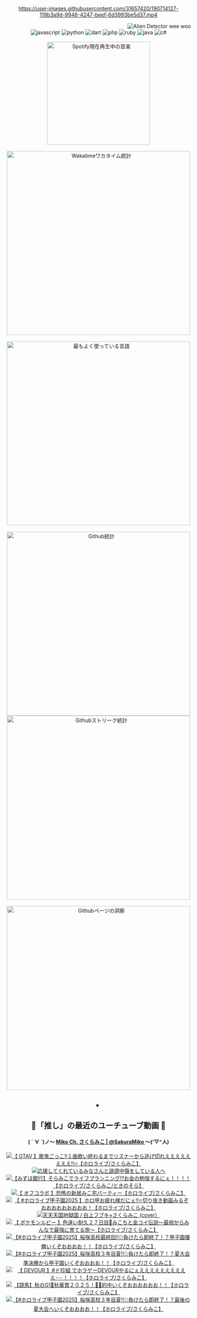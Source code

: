 <!-- START: HERO IMAGE GIF ////////// ////////// ////////// -->
<!-- <img src="@/../assets/img/gaming/ghost-of-tsushima.gif" width="100%"  alt="nellyXinwei's Hero Gif Image"/> -->
<!-- END: HERO IMAGE GIF ////////// ////////// ////////// -->

<div align="center" >  
  
<!-- START:ワンピース 第1015話「ルフィはRED ROCを使う」 -->
<https://user-images.githubusercontent.com/31657420/190714127-119b3a9d-9946-4247-beef-6d3993be5d37.mp4>
<!-- END:ワンピース 第1015話「ルフィはRED ROCを使う」 -->

<!-- START:VISITOR COUNTER -->
<div width="100%" align="right">
<img src="https://komarev.com/ghpvc/?username=nellyXinwei&label=🛸&color=grey&style=for-the-badge&labelcolor=ffffff" alt="Alien Detector wee woo"/>
</div>
<!-- END:VISITOR COUNTER -->

<!-- START: PROGRAMMING LANGUAGES -->
<!-- 色彩 Color Scheme:
#961E3A, #8A0D42, #5A0640, #4F265E, #2B355A, #3E759B, #CC4246,
#BB2649, #AD1052, #700750, #633075, #364270, #4E92C2, #FF5357
Sauce: https://www.webcreatorbox.com/inspiration/pantone-2023
-->

<img src="https://img.shields.io/badge/javascript%20-%23BB2649.svg?&style=for-the-badge&logo=javascript&logoColor=white&labelColor=961E3A" alt="javascript"/>
<img src="https://img.shields.io/badge/python%20-%23AD1052.svg?&style=for-the-badge&logo=python&logoColor=white&labelColor=8A0D42" alt="python" />
<img src="https://img.shields.io/badge/dart%20-%23700750.svg?&style=for-the-badge&logo=dart&logoColor=white&labelColor=5A0640" alt="dart"/>
<img src="https://img.shields.io/badge/php%20-%23633075.svg?&style=for-the-badge&logo=php&logoColor=white&labelColor=4F265E" alt="php"/>
<img src="https://img.shields.io/badge/ruby%20-%23364270.svg?&style=for-the-badge&logo=ruby&logoColor=white&labelColor=2B355A" alt="ruby"/>
<img src="https://img.shields.io/badge/java%20-%234E92C2.svg?&style=for-the-badge&logo=openjdk&logoColor=white&labelColor=3E759B" alt="java"/>
<img src="https://img.shields.io/badge/c%23-%23FF5357.svg?style=for-the-badge&logo=c-sharp&logoColor=white&labelColor=CC4246" alt="c#"/>  
<!-- END: PROGRAMMING LANGUAGES -->

<br>
<br>

<!-- START: MUSIC STATUS -->
  <!-- <a href="https://newojima-gsrs-20220114.vercel.app/api/now-playing?open">
    <img src="https://newojima-gsrs-20220114.vercel.app/api/now-playing" alt="Spotify現在再生中の音楽">
  </a> -->
  <img src="https://newojima-grss-20230114.vercel.app/api/spotify?border_color=transparent" alt="Spotify現在再生中の音楽" width="280px">
<!-- END: MUSIC STATUS -->

<br>
<br>

<!-- START: GITHUB STATUS -->
<!-- 色彩 Color Scheme:  #BB2649, #AD1052, #700750, #633075 -->
<img align="center" src="https://newojima-grs-20230109.vercel.app/api/wakatime?username=njtalba5127&layout=compact&langs_count=10&locale=ja&hide_title=false&title_color=fff&hide_border=true&text_color=fff&bg_color=BB2649,BB2649,633075,633075&hide=other,css,html,bash,xml,git%20config,makefile,properties,yaml,markdown,text,json,jsx" alt="Wakatimeワカタイム統計" width="500px"/>

<br>
<br>

<!-- 色彩 Color Scheme:  #633075, #364270, #4E92C2 -->
  <img align="center" src="https://newojima-grs-20230109.vercel.app/api/top-langs?username=njtalba5127&layout=compact&text_color=fff&icon_color=fff&hide_border=true&&locale=ja&hide_title=false&title_color=fff&include_all_commits=true&card_width=445&langs_count=11&hide=c%23,powershell,shaderlab,hlsl,makefile,jupyter%20notebook,python,html,css,shell,batchfile,less,liquid,hack,scss&bg_color=4F265E,633075,4E92C2" alt="最もよく使っている言語" width="500px"/>

<br>
<br>

<!-- 色彩 Color Scheme:  #4E92C2, #FF5357 -->
  <img align="center" src="https://newojima-grs-20230109.vercel.app/api?username=njtalba5127&rank_icon=github&show_icons=true&&locale=ja&title_color=fff&text_color=fff&icon_color=fff&hide_border=true&hide_title=false&count_private=true&include_all_commits=true&card_width=495&disable_animations=true&bg_color=4E92C2,4E92C2,FF5357" alt="Github統計" width="500px"/>

<br>

<img align="center" src="https://streak-stats.demolab.com?user=njtalba5127&theme=dark&hide_border=true&locale=ja&ring=BB2649&stroke=222222&background=151515&sideLabels=BB2649&currStreakLabel=ffffff&border=BB2649&fire=FF5357&currStreakNum=ffffff&sideNums=FF5357&dates=ffffff" alt="Githubストリーク統計" width="500px"/>

<br>
<br>

  <img align="center" width="500px" src="@/../assets/img/page-insights.svg" alt="Githubページの洞察"/>
  
</div>
<!-- END: GITHUB STATUS -->

<br>
<br>

<div align="center">
<details open>
  <summary>

  </summary>

  <h2 align="center">🌸「推し」の最近のユーチューブ動画 🌸</h2>
  <h4>
  ( ´ ∀ `)ノ～ 
  <a href="https://www.youtube.com/@SakuraMiko">Miko Ch. さくらみこ | @SakuraMiko
  </a>
   ～('▽^人)
  </h4>

  <!-- BEGIN YOUTUBE-CARDS -->
<a href="https://www.youtube.com/watch?v=SYeAXSpBtrY"><img src="https://ytcards.demolab.com/?id=SYeAXSpBtrY&title=%E3%80%90+GTAV+%E3%80%91%E6%AD%8C%E9%AC%BC%E3%81%94%E3%81%A3%E3%81%93%E2%80%BC%EF%BC%91%E6%9B%B2%E6%AD%8C%E3%81%84%E7%B5%82%E3%82%8F%E3%82%8B%E3%81%BE%E3%81%A7%E3%83%AA%E3%82%B9%E3%83%8A%E3%83%BC%E3%81%8B%E3%82%89%E9%80%83%E3%81%92%E5%88%87%E3%82%8C%E3%81%88%E3%81%88%E3%81%88%E3%81%88%E3%81%88%E3%81%88%E3%81%88%E3%81%88%E2%80%BC%F0%9F%94%A5%E3%80%90%E3%83%9B%E3%83%AD%E3%83%A9%E3%82%A4%E3%83%96%2F%E3%81%95%E3%81%8F%E3%82%89%E3%81%BF%E3%81%93%E3%80%91&lang=ja&timestamp=1761971373&background_color=%230d1117&title_color=%23ffffff&stats_color=%23dedede&max_title_lines=1&width=187&border_radius=5&duration=0" alt="【 GTAV 】歌鬼ごっこ‼１曲歌い終わるまでリスナーから逃げ切れええええええええ‼🔥【ホロライブ/さくらみこ】" title="【 GTAV 】歌鬼ごっこ‼１曲歌い終わるまでリスナーから逃げ切れええええええええ‼🔥【ホロライブ/さくらみこ】"></a>
<a href="https://www.youtube.com/watch?v=Yu3Xj37zdzE"><img src="https://ytcards.demolab.com/?id=Yu3Xj37zdzE&title=%E5%BF%9C%E6%8F%B4%E3%81%97%E3%81%A6%E3%81%8F%E3%82%8C%E3%81%A6%E3%81%84%E3%82%8B%E3%81%BF%E3%81%AA%E3%81%95%E3%82%93%E3%81%A8%E8%AA%B9%E8%AC%97%E4%B8%AD%E5%82%B7%E3%82%92%E3%81%97%E3%81%A6%E3%81%84%E3%82%8B%E4%BA%BA%E3%81%B8&lang=ja&timestamp=1761924673&background_color=%230d1117&title_color=%23ffffff&stats_color=%23dedede&max_title_lines=1&width=187&border_radius=5&duration=1556" alt="応援してくれているみなさんと誹謗中傷をしている人へ" title="応援してくれているみなさんと誹謗中傷をしている人へ"></a>
<a href="https://www.youtube.com/watch?v=tXHPeDHB64s"><img src="https://ytcards.demolab.com/?id=tXHPeDHB64s&title=%E3%80%90%E3%81%BF%E3%81%9A%E3%81%BB%E9%8A%80%E8%A1%8C%E3%80%91%E3%81%9D%E3%82%89%E3%81%BF%E3%81%93%E3%81%A7%E3%83%A9%E3%82%A4%E3%83%95%E3%83%97%E3%83%A9%E3%83%B3%E3%83%8B%E3%83%B3%E3%82%B0%21%3F%E3%81%8A%E9%87%91%E3%81%AE%E5%8B%89%E5%BC%B7%E3%81%99%E3%82%8B%E3%81%AB%E3%81%87%EF%BC%81%EF%BC%81%EF%BC%81%EF%BC%81%E3%80%90%E3%83%9B%E3%83%AD%E3%83%A9%E3%82%A4%E3%83%96%2F%E3%81%95%E3%81%8F%E3%82%89%E3%81%BF%E3%81%93%2F%E3%81%A8%E3%81%8D%E3%81%AE%E3%81%9D%E3%82%89%E3%80%91&lang=ja&timestamp=1761739491&background_color=%230d1117&title_color=%23ffffff&stats_color=%23dedede&max_title_lines=1&width=187&border_radius=5&duration=3629" alt="【みずほ銀行】そらみこでライフプランニング!?お金の勉強するにぇ！！！！【ホロライブ/さくらみこ/ときのそら】" title="【みずほ銀行】そらみこでライフプランニング!?お金の勉強するにぇ！！！！【ホロライブ/さくらみこ/ときのそら】"></a>
<a href="https://www.youtube.com/watch?v=VJm12Ztekgo"><img src="https://ytcards.demolab.com/?id=VJm12Ztekgo&title=%E3%80%90+%E3%82%AA%E3%83%95%E3%82%B3%E3%83%A9%E3%83%9C+%E3%80%91%E6%81%90%E6%80%96%E3%81%AE%E6%96%B0%E5%B1%85%E3%81%BF%E3%81%93%E5%AE%85%E3%83%91%E3%83%BC%E3%83%86%E3%82%A3%E3%83%BC%E3%80%90%E3%83%9B%E3%83%AD%E3%83%A9%E3%82%A4%E3%83%96%2F%E3%81%95%E3%81%8F%E3%82%89%E3%81%BF%E3%81%93%E3%80%91&lang=ja&timestamp=1761659775&background_color=%230d1117&title_color=%23ffffff&stats_color=%23dedede&max_title_lines=1&width=187&border_radius=5&duration=5920" alt="【 オフコラボ 】恐怖の新居みこ宅パーティー【ホロライブ/さくらみこ】" title="【 オフコラボ 】恐怖の新居みこ宅パーティー【ホロライブ/さくらみこ】"></a>
<a href="https://www.youtube.com/watch?v=bxUdgYKIt5s"><img src="https://ytcards.demolab.com/?id=bxUdgYKIt5s&title=%E3%80%90+%23%E3%83%9B%E3%83%AD%E3%83%A9%E3%82%A4%E3%83%96%E7%94%B2%E5%AD%90%E5%9C%922025+%E3%80%91%E3%83%9B%E3%83%AD%E7%94%B2%E3%81%8A%E7%96%B2%E3%82%8C%E6%A7%98%E3%81%A0%E3%81%AB%E3%81%87%E2%80%BC%F0%9F%94%A5%E5%88%87%E3%82%8A%E6%8A%9C%E3%81%8D%E5%8B%95%E7%94%BB%E3%81%BF%E3%82%8B%E3%81%9E%E3%81%8A%E3%81%8A%E3%81%8A%E3%81%8A%E3%81%8A%E3%81%8A%E3%81%8A%E3%81%8A%E3%81%8A%EF%BC%81%E3%80%90%E3%83%9B%E3%83%AD%E3%83%A9%E3%82%A4%E3%83%96%2F%E3%81%95%E3%81%8F%E3%82%89%E3%81%BF%E3%81%93%E3%80%91&lang=ja&timestamp=1761581262&background_color=%230d1117&title_color=%23ffffff&stats_color=%23dedede&max_title_lines=1&width=187&border_radius=5&duration=7044" alt="【 #ホロライブ甲子園2025 】ホロ甲お疲れ様だにぇ‼🔥切り抜き動画みるぞおおおおおおおおお！【ホロライブ/さくらみこ】" title="【 #ホロライブ甲子園2025 】ホロ甲お疲れ様だにぇ‼🔥切り抜き動画みるぞおおおおおおおおお！【ホロライブ/さくらみこ】"></a>
<a href="https://www.youtube.com/watch?v=4I5JQqYIWBg"><img src="https://ytcards.demolab.com/?id=4I5JQqYIWBg&title=%E5%A4%A9%E5%A4%A9%E5%A4%A9%E5%9B%BD%E5%9C%B0%E7%8D%84%E5%9B%BD+%2F+%E7%99%BD%E4%B8%8A%E3%83%95%E3%83%96%E3%82%AD%C3%97%E3%81%95%E3%81%8F%E3%82%89%E3%81%BF%E3%81%93+%28cover%EF%BC%89&lang=ja&timestamp=1761570007&background_color=%230d1117&title_color=%23ffffff&stats_color=%23dedede&max_title_lines=1&width=187&border_radius=5&duration=234" alt="天天天国地獄国 / 白上フブキ×さくらみこ (cover）" title="天天天国地獄国 / 白上フブキ×さくらみこ (cover）"></a>
<a href="https://www.youtube.com/watch?v=d5ogsovblzc"><img src="https://ytcards.demolab.com/?id=d5ogsovblzc&title=%E3%80%90+%E3%83%9D%E3%82%B1%E3%83%A2%E3%83%B3%E3%83%AB%E3%83%93%E3%83%BC+%E3%80%91%E8%89%B2%E9%81%95%E3%81%84%E8%80%90%E4%B9%85%EF%BC%92%EF%BC%97%E6%97%A5%E7%9B%AE%F0%9F%8E%A3%E3%81%BF%E3%81%93%E3%81%A1%E3%81%A8%E9%87%91%E3%82%B3%E3%82%A4%E4%BC%9D%E8%AA%AC%EF%BD%9E%E6%9C%80%E5%BC%B1%E3%81%8B%E3%82%89%E3%81%BF%E3%82%93%E3%81%AA%E3%81%A7%E6%9C%80%E5%BC%B7%E3%81%AB%E8%82%B2%E3%81%A6%E3%82%8B%E6%97%85%EF%BD%9E%E3%80%90%E3%83%9B%E3%83%AD%E3%83%A9%E3%82%A4%E3%83%96%2F%E3%81%95%E3%81%8F%E3%82%89%E3%81%BF%E3%81%93%E3%80%91&lang=ja&timestamp=1761319860&background_color=%230d1117&title_color=%23ffffff&stats_color=%23dedede&max_title_lines=1&width=187&border_radius=5&duration=11424" alt="【 ポケモンルビー 】色違い耐久２７日目🎣みこちと金コイ伝説～最弱からみんなで最強に育てる旅～【ホロライブ/さくらみこ】" title="【 ポケモンルビー 】色違い耐久２７日目🎣みこちと金コイ伝説～最弱からみんなで最強に育てる旅～【ホロライブ/さくらみこ】"></a>
<a href="https://www.youtube.com/watch?v=0Lyo6TqXfA4"><img src="https://ytcards.demolab.com/?id=0Lyo6TqXfA4&title=%E3%80%90%23%E3%83%9B%E3%83%AD%E3%83%A9%E3%82%A4%E3%83%96%E7%94%B2%E5%AD%90%E5%9C%922025%E3%80%91%E6%A1%9C%E5%92%B2%E9%AB%98%E6%A0%A1%E6%9C%80%E7%B5%82%E5%9B%9E%E2%80%BC%E2%9A%BE%E8%B2%A0%E3%81%91%E3%81%9F%E3%82%89%E5%8D%B3%E7%B5%82%E4%BA%86%EF%BC%81%EF%BC%9F%E7%94%B2%E5%AD%90%E5%9C%92%E5%84%AA%E5%8B%9D%E3%81%84%E3%81%8F%E3%81%9E%E3%81%8A%E3%81%8A%E3%81%8A%E3%81%8A%EF%BC%81%EF%BC%81%E3%80%90%E3%83%9B%E3%83%AD%E3%83%A9%E3%82%A4%E3%83%96%2F%E3%81%95%E3%81%8F%E3%82%89%E3%81%BF%E3%81%93%E3%80%91&lang=ja&timestamp=1761237691&background_color=%230d1117&title_color=%23ffffff&stats_color=%23dedede&max_title_lines=1&width=187&border_radius=5&duration=22853" alt="【#ホロライブ甲子園2025】桜咲高校最終回‼⚾負けたら即終了！？甲子園優勝いくぞおおおお！！【ホロライブ/さくらみこ】" title="【#ホロライブ甲子園2025】桜咲高校最終回‼⚾負けたら即終了！？甲子園優勝いくぞおおおお！！【ホロライブ/さくらみこ】"></a>
<a href="https://www.youtube.com/watch?v=D6F3CeJhS4k"><img src="https://ytcards.demolab.com/?id=D6F3CeJhS4k&title=%E3%80%90%23%E3%83%9B%E3%83%AD%E3%83%A9%E3%82%A4%E3%83%96%E7%94%B2%E5%AD%90%E5%9C%922025%E3%80%91%E6%A1%9C%E5%92%B2%E9%AB%98%E6%A0%A1%EF%BC%93%E5%B9%B4%E7%9B%AE%E5%A4%8F%E2%80%BC%E2%9A%BE%E8%B2%A0%E3%81%91%E3%81%9F%E3%82%89%E5%8D%B3%E7%B5%82%E4%BA%86%EF%BC%81%EF%BC%9F%E5%A4%8F%E5%A4%A7%E4%BC%9A%E6%BA%96%E6%B1%BA%E5%8B%9D%E3%81%8B%E3%82%89%E7%94%B2%E5%AD%90%E5%9C%92%E3%81%84%E3%81%8F%E3%81%9E%E3%81%8A%E3%81%8A%E3%81%8A%E3%81%8A%EF%BC%81%EF%BC%81%E3%80%90%E3%83%9B%E3%83%AD%E3%83%A9%E3%82%A4%E3%83%96%2F%E3%81%95%E3%81%8F%E3%82%89%E3%81%BF%E3%81%93%E3%80%91&lang=ja&timestamp=1761153546&background_color=%230d1117&title_color=%23ffffff&stats_color=%23dedede&max_title_lines=1&width=187&border_radius=5&duration=24280" alt="【#ホロライブ甲子園2025】桜咲高校３年目夏‼⚾負けたら即終了！？夏大会準決勝から甲子園いくぞおおおお！！【ホロライブ/さくらみこ】" title="【#ホロライブ甲子園2025】桜咲高校３年目夏‼⚾負けたら即終了！？夏大会準決勝から甲子園いくぞおおおお！！【ホロライブ/さくらみこ】"></a>
<a href="https://www.youtube.com/watch?v=JMBYl4WWL6U"><img src="https://ytcards.demolab.com/?id=JMBYl4WWL6U&title=%E3%80%90+DEVOUR+%E3%80%91%23%E3%83%89%E7%8F%8D%E7%B5%84+%E3%81%A7%E3%83%9B%E3%83%A9%E3%82%B2%E3%83%BCDEVOUR%E3%82%84%E3%82%8B%E3%81%AB%E3%81%87%E3%81%88%E3%81%88%E3%81%88%E3%81%88%E3%81%88%E3%81%88%E3%81%88%E3%81%88%E3%81%88%E3%81%88%EF%BD%A5%EF%BD%A5%EF%BD%A5%EF%BC%81%EF%BC%81%EF%BC%81%EF%BC%81%E3%80%90%E3%83%9B%E3%83%AD%E3%83%A9%E3%82%A4%E3%83%96%2F%E3%81%95%E3%81%8F%E3%82%89%E3%81%BF%E3%81%93%E3%80%91&lang=ja&timestamp=1760964485&background_color=%230d1117&title_color=%23ffffff&stats_color=%23dedede&max_title_lines=1&width=187&border_radius=5&duration=5935" alt="【 DEVOUR 】#ド珍組 でホラゲーDEVOURやるにぇええええええええええ･･･！！！！【ホロライブ/さくらみこ】" title="【 DEVOUR 】#ド珍組 でホラゲーDEVOURやるにぇええええええええええ･･･！！！！【ホロライブ/さくらみこ】"></a>
<a href="https://www.youtube.com/watch?v=P2dXG0RxmOY"><img src="https://ytcards.demolab.com/?id=P2dXG0RxmOY&title=%E3%80%90%E7%AB%B6%E9%A6%AC%E3%80%91%E7%A7%8B%E3%81%AEG1%F0%9F%8F%87%E7%A7%8B%E8%8F%AF%E8%B3%9E%EF%BC%92%EF%BC%90%EF%BC%92%EF%BC%95%EF%BC%81%F0%9F%8F%87%F0%9F%8E%AF%E7%9A%84%E4%B8%AD%E3%81%84%E3%81%8F%E3%81%9E%E3%81%8A%E3%81%8A%E3%81%8A%E3%81%8A%E3%81%8A%E3%81%8A%EF%BC%81%EF%BC%81%E3%80%90%E3%83%9B%E3%83%AD%E3%83%A9%E3%82%A4%E3%83%96%2F%E3%81%95%E3%81%8F%E3%82%89%E3%81%BF%E3%81%93%E3%80%91&lang=ja&timestamp=1760857270&background_color=%230d1117&title_color=%23ffffff&stats_color=%23dedede&max_title_lines=1&width=187&border_radius=5&duration=5033" alt="【競馬】秋のG1🏇秋華賞２０２５！🏇🎯的中いくぞおおおおおお！！【ホロライブ/さくらみこ】" title="【競馬】秋のG1🏇秋華賞２０２５！🏇🎯的中いくぞおおおおおお！！【ホロライブ/さくらみこ】"></a>
<a href="https://www.youtube.com/watch?v=ztkxPbGwK1k"><img src="https://ytcards.demolab.com/?id=ztkxPbGwK1k&title=%E3%80%90%23%E3%83%9B%E3%83%AD%E3%83%A9%E3%82%A4%E3%83%96%E7%94%B2%E5%AD%90%E5%9C%922025%E3%80%91%E6%A1%9C%E5%92%B2%E9%AB%98%E6%A0%A1%EF%BC%93%E5%B9%B4%E7%9B%AE%E5%A4%8F%E2%80%BC%E2%9A%BE%E8%B2%A0%E3%81%91%E3%81%9F%E3%82%89%E5%8D%B3%E7%B5%82%E4%BA%86%EF%BC%81%EF%BC%9F%E6%9C%80%E5%BE%8C%E3%81%AE%E5%A4%8F%E5%A4%A7%E4%BC%9A%E3%81%B8%E3%81%84%E3%81%8F%E3%81%9E%E3%81%8A%E3%81%8A%E3%81%8A%E3%81%8A%EF%BC%81%EF%BC%81%E3%80%90%E3%83%9B%E3%83%AD%E3%83%A9%E3%82%A4%E3%83%96%2F%E3%81%95%E3%81%8F%E3%82%89%E3%81%BF%E3%81%93%E3%80%91&lang=ja&timestamp=1760804245&background_color=%230d1117&title_color=%23ffffff&stats_color=%23dedede&max_title_lines=1&width=187&border_radius=5&duration=17989" alt="【#ホロライブ甲子園2025】桜咲高校３年目夏‼⚾負けたら即終了！？最後の夏大会へいくぞおおおお！！【ホロライブ/さくらみこ】" title="【#ホロライブ甲子園2025】桜咲高校３年目夏‼⚾負けたら即終了！？最後の夏大会へいくぞおおおお！！【ホロライブ/さくらみこ】"></a>
<!-- END YOUTUBE-CARDS -->

</div>
  
</details>
